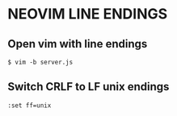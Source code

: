 # NEOVIM LINE ENDINGS

## Open vim with line endings
`$ vim -b server.js`

## Switch CRLF to LF unix endings
`:set ff=unix`
